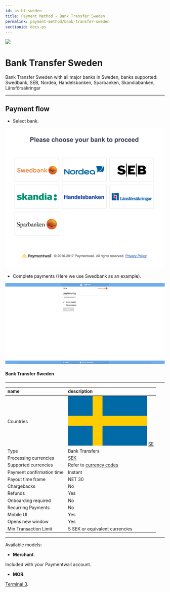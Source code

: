 ```yaml
---
id: ps-bt_sweden
title: Payment Method - Bank Transfer Sweden
permalink: payment-method/bank-transfer-sweden
sectionid: docs-ps
---
```


<div class="docs-ps-header">
    <div class="docs-ps-logo">
        <img src="https://api.paymentwall.com/images/ps_logos/pm_btsweden.png">
    </div>
    <h1>Bank Transfer Sweden</h1>
</div>

<div class="docs-ps-body" markdown="1">

<div class="docs-ps-instructions" markdown="1">

Bank Transfer Sweden with all major banks in Sweden, banks supported: Swedbank, SEB, Nordea, Handelsbanken, Sparbanken, Skandiabanken, Länsförsäkringar

*** 

## Payment flow

* Select bank.

<div class="docs-img docs-medium-img">
    <img src="/textures/pic/payment-system/bank-transfer/bt-sweden/bt_sweden_select.png">
</div>

* Complete payments (Here we use Swedbank as an example).

<div class="docs-img">
    <img src="/textures/pic/payment-system/bank-transfer/bt-sweden/bt_sweden_checkout.png">
</div>

</div>

<div class="docs-ps-attributes" markdown="1">
<div class="docs-ps-attributes-body" markdown="1">

#### Bank Transfer Sweden

***

|name|description|
|:--|:--|
|Countries| <img class="flags" src="/textures/pic/flags/europe/sweden.png"> [SE](https://en.wikipedia.org/wiki/Sweden)|
|Type|Bank Transfers|
|Processing currencies|[SEK](https://en.wikipedia.org/wiki/Swedish_krona)|
|Supported currencies| Refer to [currency codes](/reference/currencies)|
|Payment confirmation time|Instant|
|Payout time frame| NET 30|
|Chargebacks|No|
|Refunds|Yes|
|Onboarding required| No|
|Recurring Payments|No|
|Mobile UI|Yes|
|Opens new window|Yes|
|Min Transaction Limit|5 SEK or equivalent currencies|

***

Available models:

* **Merchant**. 

Included with your Paymentwall account.

* **MOR**. 

[Terminal 3](https://www.terminal3.com/).

</div>
</div>

</div>